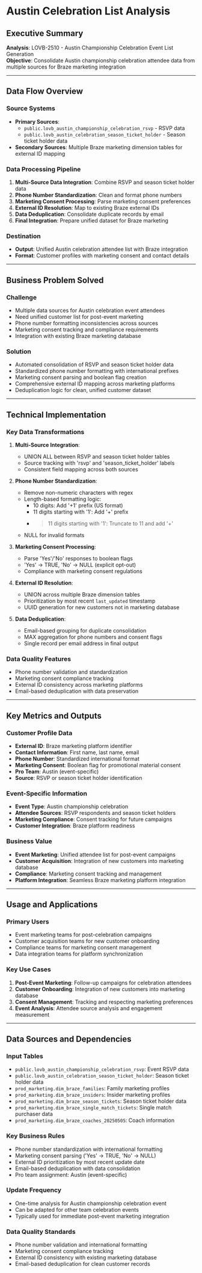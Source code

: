 # Austin Celebration List Analysis

## Executive Summary

**Analysis**: LOVB-2510 - Austin Championship Celebration Event List Generation  
**Objective**: Consolidate Austin championship celebration attendee data from multiple sources for Braze marketing integration

---

## Data Flow Overview

### Source Systems
- **Primary Sources**: 
  - `public.lovb_austin_championship_celebration_rsvp` - RSVP data
  - `public.lovb_austin_celebration_season_ticket_holder` - Season ticket holder data
- **Secondary Sources**: Multiple Braze marketing dimension tables for external ID mapping

### Data Processing Pipeline
1. **Multi-Source Data Integration**: Combine RSVP and season ticket holder data
2. **Phone Number Standardization**: Clean and format phone numbers
3. **Marketing Consent Processing**: Parse marketing consent preferences
4. **External ID Resolution**: Map to existing Braze external IDs
5. **Data Deduplication**: Consolidate duplicate records by email
6. **Final Integration**: Prepare unified dataset for Braze marketing

### Destination
- **Output**: Unified Austin celebration attendee list with Braze integration
- **Format**: Customer profiles with marketing consent and contact details

---

## Business Problem Solved

### Challenge
- Multiple data sources for Austin celebration event attendees
- Need unified customer list for post-event marketing
- Phone number formatting inconsistencies across sources
- Marketing consent tracking and compliance requirements
- Integration with existing Braze marketing database

### Solution
- Automated consolidation of RSVP and season ticket holder data
- Standardized phone number formatting with international prefixes
- Marketing consent parsing and boolean flag creation
- Comprehensive external ID mapping across marketing platforms
- Deduplication logic for clean, unified customer dataset

---

## Technical Implementation

### Key Data Transformations

1. **Multi-Source Integration**:
   - UNION ALL between RSVP and season ticket holder tables
   - Source tracking with 'rsvp' and 'season_ticket_holder' labels
   - Consistent field mapping across both sources

2. **Phone Number Standardization**:
   - Remove non-numeric characters with regex
   - Length-based formatting logic:
     - 10 digits: Add '+1' prefix (US format)
     - 11 digits starting with '1': Add '+' prefix
     - >11 digits starting with '1': Truncate to 11 and add '+'
   - NULL for invalid formats

3. **Marketing Consent Processing**:
   - Parse 'Yes'/'No' responses to boolean flags
   - 'Yes' → TRUE, 'No' → NULL (explicit opt-out)
   - Compliance with marketing consent regulations

4. **External ID Resolution**:
   - UNION across multiple Braze dimension tables
   - Prioritization by most recent `last_updated` timestamp
   - UUID generation for new customers not in marketing database

5. **Data Deduplication**:
   - Email-based grouping for duplicate consolidation
   - MAX aggregation for phone numbers and consent flags
   - Single record per email address in final output

### Data Quality Features
- Phone number validation and standardization
- Marketing consent compliance tracking
- External ID consistency across marketing platforms
- Email-based deduplication with data preservation

---

## Key Metrics and Outputs

### Customer Profile Data
- **External ID**: Braze marketing platform identifier
- **Contact Information**: First name, last name, email
- **Phone Number**: Standardized international format
- **Marketing Consent**: Boolean flag for promotional material consent
- **Pro Team**: Austin (event-specific)
- **Source**: RSVP or season ticket holder identification

### Event-Specific Information
- **Event Type**: Austin championship celebration
- **Attendee Sources**: RSVP respondents and season ticket holders
- **Marketing Compliance**: Consent tracking for future campaigns
- **Customer Integration**: Braze platform readiness

### Business Value
- **Event Marketing**: Unified attendee list for post-event campaigns
- **Customer Acquisition**: Integration of new customers into marketing database
- **Compliance**: Marketing consent tracking and management
- **Platform Integration**: Seamless Braze marketing platform integration

---

## Usage and Applications

### Primary Users
- Event marketing teams for post-celebration campaigns
- Customer acquisition teams for new customer onboarding
- Compliance teams for marketing consent management
- Data integration teams for platform synchronization

### Key Use Cases
1. **Post-Event Marketing**: Follow-up campaigns for celebration attendees
2. **Customer Onboarding**: Integration of new customers into marketing database
3. **Consent Management**: Tracking and respecting marketing preferences
4. **Event Analysis**: Attendee source analysis and engagement measurement

---

## Data Sources and Dependencies

### Input Tables
- `public.lovb_austin_championship_celebration_rsvp`: Event RSVP data
- `public.lovb_austin_celebration_season_ticket_holder`: Season ticket holder data
- `prod_marketing.dim_braze_families`: Family marketing profiles
- `prod_marketing.dim_braze_insiders`: Insider marketing profiles
- `prod_marketing.dim_braze_season_tickets`: Season ticket holder data
- `prod_marketing.dim_braze_single_match_tickets`: Single match purchaser data
- `prod_marketing.dim_braze_coaches_20250505`: Coach information

### Key Business Rules
- Phone number standardization with international formatting
- Marketing consent parsing ('Yes' → TRUE, 'No' → NULL)
- External ID prioritization by most recent update date
- Email-based deduplication with data consolidation
- Pro team assignment: Austin (event-specific)

### Update Frequency
- One-time analysis for Austin championship celebration event
- Can be adapted for other team celebration events
- Typically used for immediate post-event marketing integration

### Data Quality Standards
- Phone number validation and international formatting
- Marketing consent compliance tracking
- External ID consistency with existing marketing database
- Email-based deduplication for clean customer records
